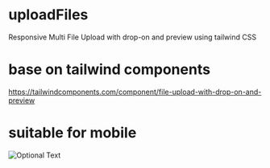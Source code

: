 # uploadFiles
Responsive Multi File Upload with drop-on and preview using tailwind CSS

# base on tailwind components 
https://tailwindcomponents.com/component/file-upload-with-drop-on-and-preview

# suitable for mobile 
![Optional Text](../master/images/mobilescreen.png)
